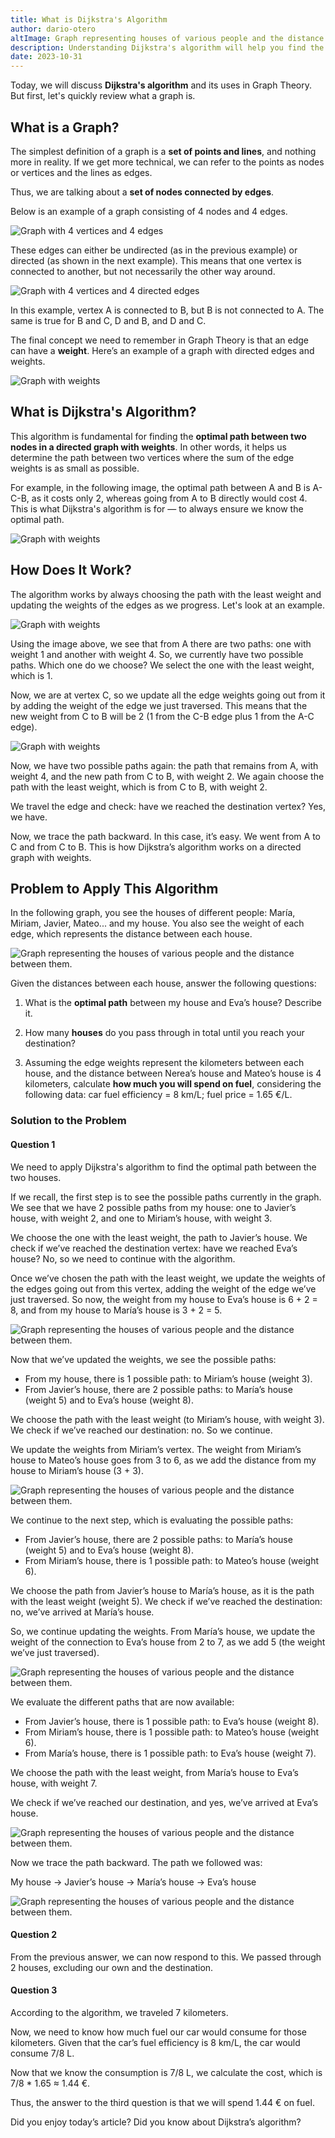 ```yaml
---
title: What is Dijkstra's Algorithm
author: dario-otero
altImage: Graph representing houses of various people and the distance between them.
description: Understanding Dijkstra's algorithm will help you find the optimal path in a graph. Today, we'll explain it step by step.
date: 2023-10-31
---
```


Today, we will discuss **Dijkstra's algorithm** and its uses in Graph Theory. But first, let's quickly review what a graph is.

## What is a Graph?

The simplest definition of a graph is a **set of points and lines**, and nothing more in reality. If we get more technical, we can refer to the points as nodes or vertices and the lines as edges.

Thus, we are talking about a **set of nodes connected by edges**.

Below is an example of a graph consisting of 4 nodes and 4 edges.

![Graph with 4 vertices and 4 edges](/images/contenido/que-es-el-algoritmo-de-dijkstra/ejemplo1.webp)

These edges can either be undirected (as in the previous example) or directed (as shown in the next example). This means that one vertex is connected to another, but not necessarily the other way around.

![Graph with 4 vertices and 4 directed edges](/images/contenido/que-es-el-algoritmo-de-dijkstra/ejemplo2.webp)

In this example, vertex A is connected to B, but B is not connected to A. The same is true for B and C, D and B, and D and C.

The final concept we need to remember in Graph Theory is that an edge can have a **weight**. Here’s an example of a graph with directed edges and weights.

![Graph with weights](/images/contenido/que-es-el-algoritmo-de-dijkstra/ejemplo3.webp)

## What is Dijkstra's Algorithm?

This algorithm is fundamental for finding the **optimal path between two nodes in a directed graph with weights**. In other words, it helps us determine the path between two vertices where the sum of the edge weights is as small as possible. 

For example, in the following image, the optimal path between A and B is A-C-B, as it costs only 2, whereas going from A to B directly would cost 4. This is what Dijkstra's algorithm is for — to always ensure we know the optimal path.

![Graph with weights](/images/contenido/que-es-el-algoritmo-de-dijkstra/ejemplo3.webp)

## How Does It Work?

The algorithm works by always choosing the path with the least weight and updating the weights of the edges as we progress. Let's look at an example.

![Graph with weights](/images/contenido/que-es-el-algoritmo-de-dijkstra/ejemplo3.webp)

Using the image above, we see that from A there are two paths: one with weight 1 and another with weight 4. So, we currently have two possible paths. Which one do we choose? We select the one with the least weight, which is 1.

Now, we are at vertex C, so we update all the edge weights going out from it by adding the weight of the edge we just traversed. This means that the new weight from C to B will be 2 (1 from the C-B edge plus 1 from the A-C edge).

![Graph with weights](/images/contenido/que-es-el-algoritmo-de-dijkstra/ejemplo3_1.webp)

Now, we have two possible paths again: the path that remains from A, with weight 4, and the new path from C to B, with weight 2. We again choose the path with the least weight, which is from C to B, with weight 2.

We travel the edge and check: have we reached the destination vertex? Yes, we have.

Now, we trace the path backward. In this case, it’s easy. We went from A to C and from C to B. This is how Dijkstra’s algorithm works on a directed graph with weights.

## Problem to Apply This Algorithm

In the following graph, you see the houses of different people: María, Miriam, Javier, Mateo... and my house. You also see the weight of each edge, which represents the distance between each house.

![Graph representing the houses of various people and the distance between them.](/images/contenido/que-es-el-algoritmo-de-dijkstra/portada.webp)

Given the distances between each house, answer the following questions:

1. What is the **optimal path** between my house and Eva’s house? Describe it.

2. How many **houses** do you pass through in total until you reach your destination?

3. Assuming the edge weights represent the kilometers between each house, and the distance between Nerea’s house and Mateo’s house is 4 kilometers, calculate **how much you will spend on fuel**, considering the following data: car fuel efficiency = 8 km/L; fuel price = 1.65 €/L.

### Solution to the Problem

#### Question 1

We need to apply Dijkstra's algorithm to find the optimal path between the two houses.

If we recall, the first step is to see the possible paths currently in the graph. We see that we have 2 possible paths from my house: one to Javier’s house, with weight 2, and one to Miriam’s house, with weight 3.

We choose the one with the least weight, the path to Javier’s house. We check if we’ve reached the destination vertex: have we reached Eva’s house? No, so we need to continue with the algorithm.

Once we’ve chosen the path with the least weight, we update the weights of the edges going out from this vertex, adding the weight of the edge we’ve just traversed. So now, the weight from my house to Eva’s house is 6 + 2 = 8, and from my house to María’s house is 3 + 2 = 5.

![Graph representing the houses of various people and the distance between them.](/images/contenido/que-es-el-algoritmo-de-dijkstra/paso1.webp)

Now that we’ve updated the weights, we see the possible paths:

- From my house, there is 1 possible path: to Miriam’s house (weight 3).
- From Javier’s house, there are 2 possible paths: to María’s house (weight 5) and to Eva’s house (weight 8).

We choose the path with the least weight (to Miriam’s house, with weight 3). We check if we’ve reached our destination: no. So we continue.

We update the weights from Miriam’s vertex. The weight from Miriam’s house to Mateo’s house goes from 3 to 6, as we add the distance from my house to Miriam’s house (3 + 3).

![Graph representing the houses of various people and the distance between them.](/images/contenido/que-es-el-algoritmo-de-dijkstra/paso2.webp)

We continue to the next step, which is evaluating the possible paths:

- From Javier’s house, there are 2 possible paths: to María’s house (weight 5) and to Eva’s house (weight 8).
- From Miriam’s house, there is 1 possible path: to Mateo’s house (weight 6).

We choose the path from Javier’s house to María’s house, as it is the path with the least weight (weight 5). We check if we’ve reached the destination: no, we’ve arrived at María’s house.

So, we continue updating the weights. From María’s house, we update the weight of the connection to Eva’s house from 2 to 7, as we add 5 (the weight we’ve just traversed).

![Graph representing the houses of various people and the distance between them.](/images/contenido/que-es-el-algoritmo-de-dijkstra/paso3.webp)

We evaluate the different paths that are now available:

- From Javier’s house, there is 1 possible path: to Eva’s house (weight 8).
- From Miriam’s house, there is 1 possible path: to Mateo’s house (weight 6).
- From María’s house, there is 1 possible path: to Eva’s house (weight 7).

We choose the path with the least weight, from María’s house to Eva’s house, with weight 7.

We check if we’ve reached our destination, and yes, we’ve arrived at Eva’s house.

![Graph representing the houses of various people and the distance between them.](/images/contenido/que-es-el-algoritmo-de-dijkstra/paso5.webp)

Now we trace the path backward. The path we followed was:

My house -> Javier’s house -> María’s house -> Eva’s house

![Graph representing the houses of various people and the distance between them.](/images/contenido/que-es-el-algoritmo-de-dijkstra/caminofinal.webp)

#### Question 2

From the previous answer, we can now respond to this. We passed through 2 houses, excluding our own and the destination.

#### Question 3

According to the algorithm, we traveled 7 kilometers.

Now, we need to know how much fuel our car would consume for those kilometers. Given that the car’s fuel efficiency is 8 km/L, the car would consume 7/8 L.

Now that we know the consumption is 7/8 L, we calculate the cost, which is 7/8 * 1.65 ≈ 1.44 €.

Thus, the answer to the third question is that we will spend 1.44 € on fuel.

Did you enjoy today’s article? Did you know about Dijkstra’s algorithm?
